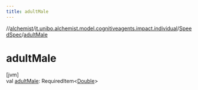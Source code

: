 ```yaml
---
title: adultMale
---
```

//[alchemist](../../../index.html)/[it.unibo.alchemist.model.cognitiveagents.impact.individual](../index.html)/[SpeedSpec](index.html)/[adultMale](adult-male.html)



# adultMale



[jvm]\
val [adultMale](adult-male.html): RequiredItem<[Double](https://kotlinlang.org/api/latest/jvm/stdlib/kotlin/-double/index.html)>




